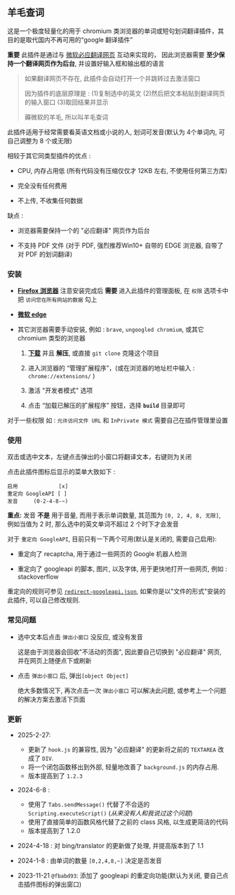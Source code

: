羊毛查词
--------

这是一个极度轻量化的用于 chromium 类浏览器的单词或短句划词翻译插件，其目的是取代国内不再可用的“google 翻译插件”

**重要** 此插件是通过与 [微软必应翻译网页](https://cn.bing.com/translator) 互动来实现的，
因此浏览器需要 **至少保持一个翻译网页作为后台**, 并设置好输入框和输出框的语言

> 如果翻译网页不存在, 此插件会自动打开一个并跳转过去激活窗口
>
> 因为插件的底层原理是 : (1)复制选中的英文 (2)然后把文本粘贴到翻译网页的输入窗口 (3)取回结果并显示
>
> 薅微软的羊毛, 所以叫羊毛查词

此插件适用于经常需要看英语文档或小说的人, 划词可发音(默认为 4个单词内, 可自己调整为 8 个或无限)

相较于其它同类型插件的优点 :

- CPU, 内存占用低 (所有代码没有压缩仅仅才 12KB 左右, 不使用任何第三方库)

- 完全没有任何费用

- 不上传, 不收集任何数据

缺点 :

- 浏览器需要保持一个的 "必应翻译" 网页作为后台

- 不支持 PDF 文件 (对于 PDF, 强烈推荐Win10+ 自带的 EDGE 浏览器, 自带了对 PDF 的划词翻译)

### 安装

- [**Firefox 浏览器**](https://addons.mozilla.org/zh-CN/firefox/addon/羊毛查词) 注意安装完成后 **需要** 进入此插件的管理面板, 在 `权限` 选项卡中把 `访问您在所有网站的数据` 勾上

- [**微软 edge**](https://microsoftedge.microsoft.com/addons/detail/nbgpdjbjdombofpabcedaohpagbblghm)

- 其它浏览器需要手动安装, 例如 : `brave`, `ungoogled chromium`, 或其它 chromium 类型的浏览器

  1. **[下载](https://github.com/R32/extension-wordtranslator/archive/master.zip)** 并且 **解压**, 或直接 `git clone` 克隆这个项目

  2. 进入浏览器的 “管理扩展程序”，(或在浏览器的地址栏中输入 : `chrome://extensions/` )

  3. 激活 "开发者模式" 选项

  4. 点击 “加载已解压的扩展程序” 按钮，选择 **`build`** 目录即可

对于一些权限 如 : `允许访问文件 URL` 和 `InPrivate 模式` 需要自己在插件管理里设置

### 使用

双击或选中文本，左键点击弹出的小窗口将翻译文本，右键则为关闭

点击此插件图标后显示的菜单大致如下 :

```
启用             [x]
重定向 GoogleAPI [ ]
发音     (0-2-4-8-~)
```
**重点:** 发音 **不是** 用于音量, 而用于表示单词数量, 其范围为 `[0, 2, 4, 8, 无限]`,
例如当值为 2 时, 那么选中的英文单词不超过 2 个时下才会发音

对于 `重定向 GoogleAPI`, 目前只有一下两个可用(默认是关闭的, 需要自己启用):

- 重定向了 recaptcha, 用于通过一些网页的 Google 机器人检测

- 重定向了 googleapi 的脚本, 图片, 以及字体, 用于更快地打开一些网页, 例如 : stackoverflow

重定向的规则可参见 [`redirect-googleapi.json`](build/redirect-googleapi.json),
如果你是以"文件的形式"安装的此插件, 可以自己修改规则.

### 常见问题

- 选中文本后点击 `弹出小窗口` 没反应, 或没有发音

    这是由于浏览器会回收"不活动的页面", 因此要自己切换到 "必应翻译" 网页, 并在网页上随便点下或刷新

- 点击 `弹出小窗口` 后, 弹出`[object Object]`

    绝大多数情况下, 再次点击一次 `弹出小窗口` 可以解决此问题, 或参考上一个问题的解决方案去激活下页面

### 更新

- 2025-2-27:

  - 更新了 `hook.js` 的兼容性, 因为 "必应翻译" 的更新将之前的 `TEXTAREA` 改成了 `DIV`.
  - 将一个闭包函数移出到外部, 轻量地改善了 `background.js` 的内存占用.
  - 版本提高到了 `1.2.3`

- 2024-6-8 :

  - 使用了 `Tabs.sendMessage()` 代替了不合适的 `Scripting.executeScript()` (_从来没有人和我说过这个问题_)
  - 使用了直接简单的函数风格代替了之前的 class 风格, 以生成更简洁的代码
  - 版本提高到了 1.2.0

- 2024-4-18 : 对 bing/translator 的更新做了处理, 并提高版本到了 1.1

- 2024-1-8 : 由单词的数量 `[0,2,4,8,~]` 决定是否发音

- 2023-11-21 `@fbabd93`: 添加了 googleapi 的重定向功能(默认为关闭, 要自己点击插件图标的弹出窗口)
